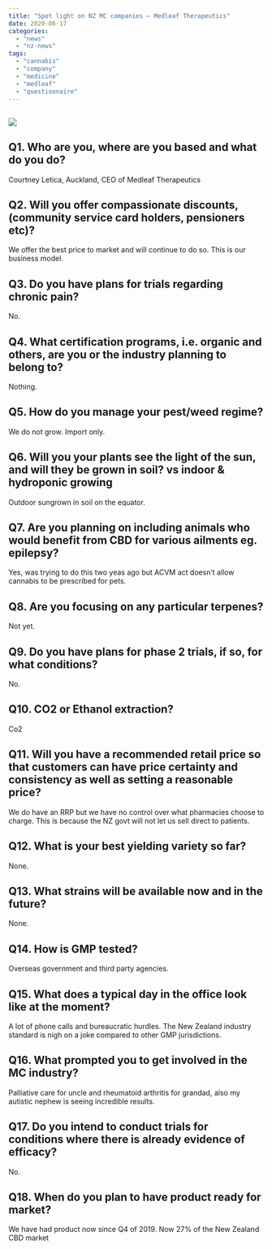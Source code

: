 ```yaml
---
title: "Spot light on NZ MC companies – Medleaf Therapeutics"
date: 2020-06-17
categories: 
  - "news"
  - "nz-news"
tags: 
  - "cannabis"
  - "company"
  - "medicine"
  - "medleaf"
  - "questionnaire"
---
```


## ![](/wp-content/uploads/2022/04/medleaf-logo.png)

## Q1. Who are you, where are you based and what do you do?

Courtney Letica, Auckland, CEO of Medleaf Therapeutics

## Q2. Will you offer compassionate discounts, (community service card holders, pensioners etc)?

We offer the best price to market and will continue to do so. This is our business model.

## Q3. Do you have plans for trials regarding chronic pain?

No.

## Q4. What certification programs, i.e. organic and others, are you or the industry planning to belong to?

Nothing.

## Q5. How do you manage your pest/weed regime?

We do not grow. Import only.

## Q6. Will you your plants see the light of the sun, and will they be grown in soil? vs indoor & hydroponic growing

Outdoor sungrown in soil on the equator.

## Q7. Are you planning on including animals who would benefit from CBD for various ailments eg. epilepsy?

Yes, was trying to do this two yeas ago but ACVM act doesn’t allow cannabis to be prescribed for pets.

## Q8. Are you focusing on any particular terpenes?

Not yet.

## Q9. Do you have plans for phase 2 trials, if so, for what conditions?

No.

## Q10. CO2 or Ethanol extraction?

Co2

## Q11. Will you have a recommended retail price so that customers can have price certainty and consistency as well as setting a reasonable price?

We do have an RRP but we have no control over what pharmacies choose to charge. This is because the NZ govt will not let us sell direct to patients.

## Q12. What is your best yielding variety so far?

None.

## Q13. What strains will be available now and in the future?

None.

## Q14. How is GMP tested?

Overseas government and third party agencies.

## Q15. What does a typical day in the office look like at the moment?

A lot of phone calls and bureaucratic hurdles. The New Zealand industry standard is nigh on a joke compared to other GMP jurisdictions.

## Q16. What prompted you to get involved in the MC industry?

Palliative care for uncle and rheumatoid arthritis for grandad, also my autistic nephew is seeing incredible results.

## Q17. Do you intend to conduct trials for conditions where there is already evidence of efficacy?

No.

## Q18. When do you plan to have product ready for market?

We have had product now since Q4 of 2019. Now 27% of the New Zealand CBD market
